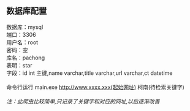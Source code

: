 数据库配置
----
数据库：mysql</br>
端口：3306</br>
用户名：root</br>
密码：空</br>
库名：pachong</br>
表明：star</br>
字段：id int 主键,name varchar,title varchar,url varchar,ct datetime</br>
</br>
命令行运行 main.exe http://www.xxxx.xxx(起始网址) 柯南(待检索关键字)</br>
</br>
<i>注：此爬虫比较简单,只记录了关键字和对应的网址,以后逐渐改善</i>
